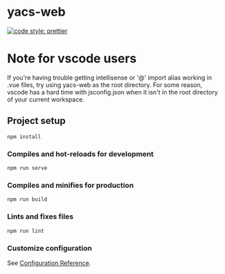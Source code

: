 # yacs-web

[![code style: prettier](https://img.shields.io/badge/code_style-prettier-ff69b4.svg?style=flat-square)](https://github.com/prettier/prettier)

# Note for vscode users

If you're having trouble getting intellisense or '@' import alias working in .vue files, try using yacs-web as the root directory. For some reason, vscode has a hard time with jsconfig.json when it isn't in the root directory of your current workspace.

## Project setup

```
npm install
```

### Compiles and hot-reloads for development

```
npm run serve
```

### Compiles and minifies for production

```
npm run build
```

### Lints and fixes files

```
npm run lint
```

### Customize configuration

See [Configuration Reference](https://cli.vuejs.org/config/).
